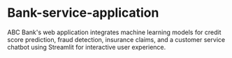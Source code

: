 # Bank-service-application
ABC Bank's web application integrates machine learning models for credit score prediction, fraud detection, insurance claims, and a customer service chatbot using Streamlit for interactive user experience.
